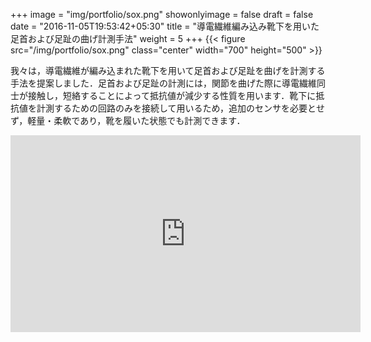 +++
image = "img/portfolio/sox.png"
showonlyimage = false
draft = false
date = "2016-11-05T19:53:42+05:30"
title = "導電繊維編み込み靴下を用いた足首および足趾の曲げ計測手法"
weight = 5
+++
{{< figure src="/img/portfolio/sox.png" class="center" width="700" height="500" >}}

我々は，導電繊維が編み込まれた靴下を用いて足首および足趾を曲げを計測する手法を提案しました．足首および足趾の計測には，関節を曲げた際に導電繊維同士が接触し，短絡することによって抵抗値が減少する性質を用います．靴下に抵抗値を計測するための回路のみを接続して用いるため，追加のセンサを必要とせず，軽量・柔軟であり，靴を履いた状態でも計測できます．  

<iframe width="560" height="315" src="https://www.youtube.com/embed/tMr2qZYTmZc?si=jiWqNTJpS_iRt4d7" title="YouTube video player" frameborder="0" allow="accelerometer; autoplay; clipboard-write; encrypted-media; gyroscope; picture-in-picture; web-share" referrerpolicy="strict-origin-when-cross-origin" allowfullscreen></iframe>
